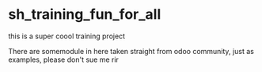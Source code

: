 # sh_training_fun_for_all
this is a super coool training project 

There are somemodule in here taken straight from odoo community, just as examples, please don't sue me
rir
